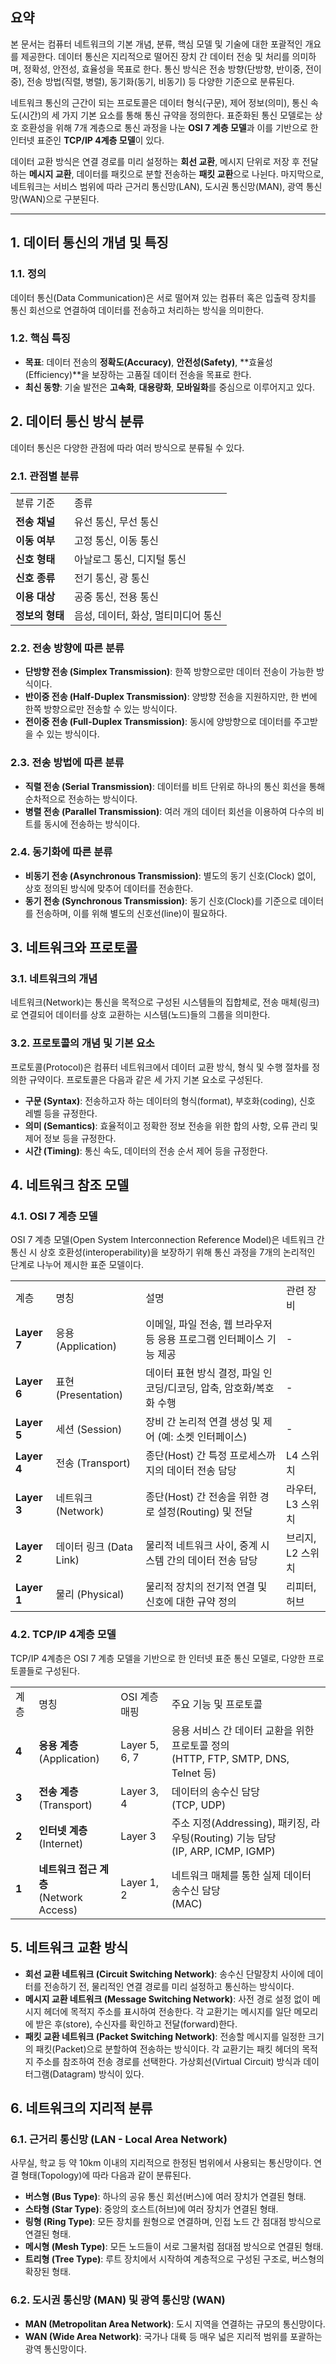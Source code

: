 
## 요약

본 문서는 컴퓨터 네트워크의 기본 개념, 분류, 핵심 모델 및 기술에 대한 포괄적인 개요를 제공한다. 데이터 통신은 지리적으로 떨어진 장치 간 데이터 전송 및 처리를 의미하며, 정확성, 안전성, 효율성을 목표로 한다. 통신 방식은 전송 방향(단방향, 반이중, 전이중), 전송 방법(직렬, 병렬), 동기화(동기, 비동기) 등 다양한 기준으로 분류된다.

네트워크 통신의 근간이 되는 프로토콜은 데이터 형식(구문), 제어 정보(의미), 통신 속도(시간)의 세 가지 기본 요소를 통해 통신 규약을 정의한다. 표준화된 통신 모델로는 상호 호환성을 위해 7개 계층으로 통신 과정을 나눈 **OSI 7 계층 모델**과 이를 기반으로 한 인터넷 표준인 **TCP/IP 4계층 모델**이 있다.

데이터 교환 방식은 연결 경로를 미리 설정하는 **회선 교환**, 메시지 단위로 저장 후 전달하는 **메시지 교환**, 데이터를 패킷으로 분할 전송하는 **패킷 교환**으로 나뉜다. 마지막으로, 네트워크는 서비스 범위에 따라 근거리 통신망(LAN), 도시권 통신망(MAN), 광역 통신망(WAN)으로 구분된다.

--------------------------------------------------------------------------------

## 1. 데이터 통신의 개념 및 특징

### 1.1. 정의

데이터 통신(Data Communication)은 서로 떨어져 있는 컴퓨터 혹은 입출력 장치를 통신 회선으로 연결하여 데이터를 전송하고 처리하는 방식을 의미한다.

### 1.2. 핵심 특징

- **목표**: 데이터 전송의 **정확도(Accuracy)**, **안전성(Safety)**, **효율성(Efficiency)**을 보장하는 고품질 데이터 전송을 목표로 한다.
- **최신 동향**: 기술 발전은 **고속화**, **대용량화**, **모바일화**를 중심으로 이루어지고 있다.

## 2. 데이터 통신 방식 분류

데이터 통신은 다양한 관점에 따라 여러 방식으로 분류될 수 있다.

### 2.1. 관점별 분류

|   |   |
|---|---|
|분류 기준|종류|
|**전송 채널**|유선 통신, 무선 통신|
|**이동 여부**|고정 통신, 이동 통신|
|**신호 형태**|아날로그 통신, 디지털 통신|
|**신호 종류**|전기 통신, 광 통신|
|**이용 대상**|공중 통신, 전용 통신|
|**정보의 형태**|음성, 데이터, 화상, 멀티미디어 통신|

### 2.2. 전송 방향에 따른 분류

- **단방향 전송 (Simplex Transmission)**: 한쪽 방향으로만 데이터 전송이 가능한 방식이다.
- **반이중 전송 (Half-Duplex Transmission)**: 양방향 전송을 지원하지만, 한 번에 한쪽 방향으로만 전송할 수 있는 방식이다.
- **전이중 전송 (Full-Duplex Transmission)**: 동시에 양방향으로 데이터를 주고받을 수 있는 방식이다.

### 2.3. 전송 방법에 따른 분류

- **직렬 전송 (Serial Transmission)**: 데이터를 비트 단위로 하나의 통신 회선을 통해 순차적으로 전송하는 방식이다.
- **병렬 전송 (Parallel Transmission)**: 여러 개의 데이터 회선을 이용하여 다수의 비트를 동시에 전송하는 방식이다.

### 2.4. 동기화에 따른 분류

- **비동기 전송 (Asynchronous Transmission)**: 별도의 동기 신호(Clock) 없이, 상호 정의된 방식에 맞추어 데이터를 전송한다.
- **동기 전송 (Synchronous Transmission)**: 동기 신호(Clock)를 기준으로 데이터를 전송하며, 이를 위해 별도의 신호선(line)이 필요하다.

## 3. 네트워크와 프로토콜

### 3.1. 네트워크의 개념

네트워크(Network)는 통신을 목적으로 구성된 시스템들의 집합체로, 전송 매체(링크)로 연결되어 데이터를 상호 교환하는 시스템(노드)들의 그룹을 의미한다.

### 3.2. 프로토콜의 개념 및 기본 요소

프로토콜(Protocol)은 컴퓨터 네트워크에서 데이터 교환 방식, 형식 및 수행 절차를 정의한 규약이다. 프로토콜은 다음과 같은 세 가지 기본 요소로 구성된다.

- **구문 (Syntax)**: 전송하고자 하는 데이터의 형식(format), 부호화(coding), 신호 레벨 등을 규정한다.
- **의미 (Semantics)**: 효율적이고 정확한 정보 전송을 위한 합의 사항, 오류 관리 및 제어 정보 등을 규정한다.
- **시간 (Timing)**: 통신 속도, 데이터의 전송 순서 제어 등을 규정한다.

## 4. 네트워크 참조 모델

### 4.1. OSI 7 계층 모델

OSI 7 계층 모델(Open System Interconnection Reference Model)은 네트워크 간 통신 시 상호 호환성(interoperability)을 보장하기 위해 통신 과정을 7개의 논리적인 단계로 나누어 제시한 표준 모델이다.

|   |   |   |   |
|---|---|---|---|
|계층|명칭|설명|관련 장비|
|**Layer 7**|응용 (Application)|이메일, 파일 전송, 웹 브라우저 등 응용 프로그램 인터페이스 기능 제공|-|
|**Layer 6**|표현 (Presentation)|데이터 표현 방식 결정, 파일 인코딩/디코딩, 압축, 암호화/복호화 수행|-|
|**Layer 5**|세션 (Session)|장비 간 논리적 연결 생성 및 제어 (예: 소켓 인터페이스)|-|
|**Layer 4**|전송 (Transport)|종단(Host) 간 특정 프로세스까지의 데이터 전송 담당|L4 스위치|
|**Layer 3**|네트워크 (Network)|종단(Host) 간 전송을 위한 경로 설정(Routing) 및 전달|라우터, L3 스위치|
|**Layer 2**|데이터 링크 (Data Link)|물리적 네트워크 사이, 중계 시스템 간의 데이터 전송 담당|브리지, L2 스위치|
|**Layer 1**|물리 (Physical)|물리적 장치의 전기적 연결 및 신호에 대한 규약 정의|리피터, 허브|

### 4.2. TCP/IP 4계층 모델

TCP/IP 4계층은 OSI 7 계층 모델을 기반으로 한 인터넷 표준 통신 모델로, 다양한 프로토콜들로 구성된다.

|   |   |   |   |
|---|---|---|---|
|계층|명칭|OSI 계층 매핑|주요 기능 및 프로토콜|
|**4**|**응용 계층**<br>(Application)|Layer 5, 6, 7|응용 서비스 간 데이터 교환을 위한 프로토콜 정의<br>(HTTP, FTP, SMTP, DNS, Telnet 등)|
|**3**|**전송 계층**<br>(Transport)|Layer 3, 4|데이터의 송수신 담당<br>(TCP, UDP)|
|**2**|**인터넷 계층**<br>(Internet)|Layer 3|주소 지정(Addressing), 패키징, 라우팅(Routing) 기능 담당<br>(IP, ARP, ICMP, IGMP)|
|**1**|**네트워크 접근 계층**<br>(Network Access)|Layer 1, 2|네트워크 매체를 통한 실제 데이터 송수신 담당<br>(MAC)|

## 5. 네트워크 교환 방식

- **회선 교환 네트워크 (Circuit Switching Network)**: 송수신 단말장치 사이에 데이터를 전송하기 전, 물리적인 연결 경로를 미리 설정하고 통신하는 방식이다.
- **메시지 교환 네트워크 (Message Switching Network)**: 사전 경로 설정 없이 메시지 헤더에 목적지 주소를 표시하여 전송한다. 각 교환기는 메시지를 일단 메모리에 받은 후(store), 수신자를 확인하고 전달(forward)한다.
- **패킷 교환 네트워크 (Packet Switching Network)**: 전송할 메시지를 일정한 크기의 패킷(Packet)으로 분할하여 전송하는 방식이다. 각 교환기는 패킷 헤더의 목적지 주소를 참조하여 전송 경로를 선택한다. 가상회선(Virtual Circuit) 방식과 데이터그램(Datagram) 방식이 있다.

## 6. 네트워크의 지리적 분류

### 6.1. 근거리 통신망 (LAN - Local Area Network)

사무실, 학교 등 약 10km 이내의 지리적으로 한정된 범위에서 사용되는 통신망이다. 연결 형태(Topology)에 따라 다음과 같이 분류된다.

- **버스형 (Bus Type)**: 하나의 공유 통신 회선(버스)에 여러 장치가 연결된 형태.
- **스타형 (Star Type)**: 중앙의 호스트(허브)에 여러 장치가 연결된 형태.
- **링형 (Ring Type)**: 모든 장치를 원형으로 연결하며, 인접 노드 간 점대점 방식으로 연결된 형태.
- **메시형 (Mesh Type)**: 모든 노드들이 서로 그물처럼 점대점 방식으로 연결된 형태.
- **트리형 (Tree Type)**: 루트 장치에서 시작하여 계층적으로 구성된 구조로, 버스형의 확장된 형태.

### 6.2. 도시권 통신망 (MAN) 및 광역 통신망 (WAN)

- **MAN (Metropolitan Area Network)**: 도시 지역을 연결하는 규모의 통신망이다.
- **WAN (Wide Area Network)**: 국가나 대륙 등 매우 넓은 지리적 범위를 포괄하는 광역 통신망이다.